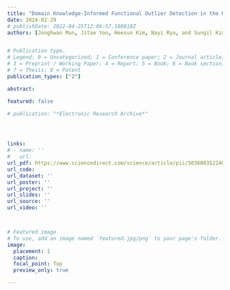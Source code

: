 ```yaml
---
title: "Domain Knowledge-Informed Functional Outlier Detection in the Refrigerator Inspection Lanes"
date: 2024-02-29
# publishDate: 2022-04-25T12:08:57.188818Z
authors: [Jonghwan Mun, Jitae Yoo, Heesun Kim, Nayi Ryu, and Sungil Kim (2024), "Computers & Industrial Engineering"]


# Publication type.
# Legend: 0 = Uncategorized; 1 = Conference paper; 2 = Journal article;
# 3 = Preprint / Working Paper; 4 = Report; 5 = Book; 6 = Book section;
# 7 = Thesis; 8 = Patent
publication_types: ["2"]

abstract: 

featured: false

# publication: "*Electronic Research Archive*"




links: 
# - name: ''
#   url: 
url_pdf: https://www.sciencedirect.com/science/article/pii/S0360835224000573?dgcid=author
url_code: 
url_dataset: ''
url_poster: ''
url_project: ''
url_slides: ''
url_source: ''
url_video: ''



# Featured image
# To use, add an image named `featured.jpg/png` to your page's folder. 
image:
  placement: 1
  caption: 
  focal_point: Top
  preview_only: true

---
```


